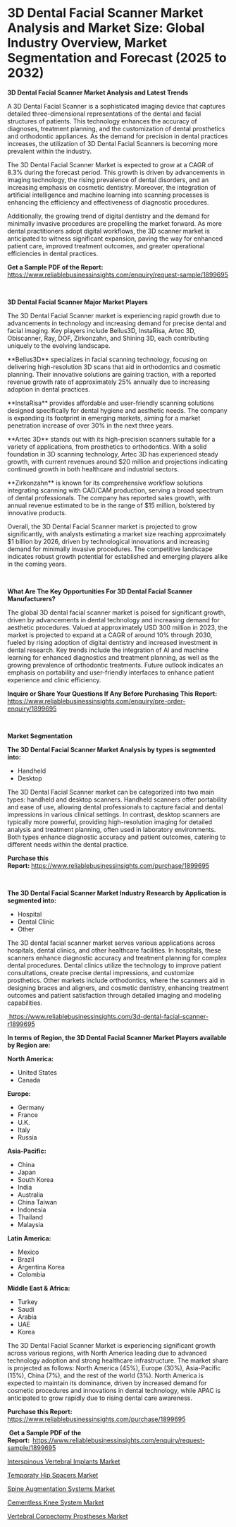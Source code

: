 <p><h1>3D Dental Facial Scanner Market Analysis and Market Size: Global Industry Overview, Market Segmentation and Forecast (2025 to 2032)</h1></p><p><strong>3D Dental Facial Scanner Market Analysis and Latest Trends</strong></p>
<p><p>A 3D Dental Facial Scanner is a sophisticated imaging device that captures detailed three-dimensional representations of the dental and facial structures of patients. This technology enhances the accuracy of diagnoses, treatment planning, and the customization of dental prosthetics and orthodontic appliances. As the demand for precision in dental practices increases, the utilization of 3D Dental Facial Scanners is becoming more prevalent within the industry.</p><p>The 3D Dental Facial Scanner Market is expected to grow at a CAGR of 8.3% during the forecast period. This growth is driven by advancements in imaging technology, the rising prevalence of dental disorders, and an increasing emphasis on cosmetic dentistry. Moreover, the integration of artificial intelligence and machine learning into scanning processes is enhancing the efficiency and effectiveness of diagnostic procedures. </p><p>Additionally, the growing trend of digital dentistry and the demand for minimally invasive procedures are propelling the market forward. As more dental practitioners adopt digital workflows, the 3D scanner market is anticipated to witness significant expansion, paving the way for enhanced patient care, improved treatment outcomes, and greater operational efficiencies in dental practices.</p></p>
<p><strong>Get a Sample PDF of the Report:&nbsp;</strong> <a href="https://www.reliablebusinessinsights.com/enquiry/request-sample/1899695?utm_campaign=1113&utm_medium=2&utm_source=Github&utm_content=ia&utm_term=05032025&utm_id=3d-dental-facial-scanner">https://www.reliablebusinessinsights.com/enquiry/request-sample/1899695</a></p>
<p>&nbsp;</p>
<p><strong>3D Dental Facial Scanner Major Market Players</strong></p>
<p><p>The 3D Dental Facial Scanner market is experiencing rapid growth due to advancements in technology and increasing demand for precise dental and facial imaging. Key players include Bellus3D, InstaRisa, Artec 3D, Obiscanner, Ray, DOF, Zirkonzahn, and Shining 3D, each contributing uniquely to the evolving landscape.</p><p>**Bellus3D** specializes in facial scanning technology, focusing on delivering high-resolution 3D scans that aid in orthodontics and cosmetic planning. Their innovative solutions are gaining traction, with a reported revenue growth rate of approximately 25% annually due to increasing adoption in dental practices.</p><p>**InstaRisa** provides affordable and user-friendly scanning solutions designed specifically for dental hygiene and aesthetic needs. The company is expanding its footprint in emerging markets, aiming for a market penetration increase of over 30% in the next three years.</p><p>**Artec 3D** stands out with its high-precision scanners suitable for a variety of applications, from prosthetics to orthodontics. With a solid foundation in 3D scanning technology, Artec 3D has experienced steady growth, with current revenues around $20 million and projections indicating continued growth in both healthcare and industrial sectors.</p><p>**Zirkonzahn** is known for its comprehensive workflow solutions integrating scanning with CAD/CAM production, serving a broad spectrum of dental professionals. The company has reported sales growth, with annual revenue estimated to be in the range of $15 million, bolstered by innovative products.</p><p>Overall, the 3D Dental Facial Scanner market is projected to grow significantly, with analysts estimating a market size reaching approximately $1 billion by 2026, driven by technological innovations and increasing demand for minimally invasive procedures. The competitive landscape indicates robust growth potential for established and emerging players alike in the coming years.</p></p>
<p>&nbsp;</p>
<p><strong>What Are The Key Opportunities For 3D Dental Facial Scanner Manufacturers?</strong></p>
<p><p>The global 3D dental facial scanner market is poised for significant growth, driven by advancements in dental technology and increasing demand for aesthetic procedures. Valued at approximately USD 300 million in 2023, the market is projected to expand at a CAGR of around 10% through 2030, fueled by rising adoption of digital dentistry and increased investment in dental research. Key trends include the integration of AI and machine learning for enhanced diagnostics and treatment planning, as well as the growing prevalence of orthodontic treatments. Future outlook indicates an emphasis on portability and user-friendly interfaces to enhance patient experience and clinic efficiency.</p></p>
<p><strong>Inquire or Share Your Questions If Any Before Purchasing This Report:</strong> <a href="https://www.reliablebusinessinsights.com/enquiry/pre-order-enquiry/1899695?utm_campaign=1113&utm_medium=2&utm_source=Github&utm_content=ia&utm_term=05032025&utm_id=3d-dental-facial-scanner">https://www.reliablebusinessinsights.com/enquiry/pre-order-enquiry/1899695</a></p>
<p>&nbsp;</p>
<p><strong>Market Segmentation</strong></p>
<p><strong>The 3D Dental Facial Scanner Market Analysis by types is segmented into:</strong></p>
<p><ul><li>Handheld</li><li>Desktop</li></ul></p>
<p><p>The 3D Dental Facial Scanner market can be categorized into two main types: handheld and desktop scanners. Handheld scanners offer portability and ease of use, allowing dental professionals to capture facial and dental impressions in various clinical settings. In contrast, desktop scanners are typically more powerful, providing high-resolution imaging for detailed analysis and treatment planning, often used in laboratory environments. Both types enhance diagnostic accuracy and patient outcomes, catering to different needs within the dental practice.</p></p>
<p><strong>Purchase this Report:&nbsp;</strong><a href="https://www.reliablebusinessinsights.com/purchase/1899695?utm_campaign=1113&utm_medium=2&utm_source=Github&utm_content=ia&utm_term=05032025&utm_id=3d-dental-facial-scanner">https://www.reliablebusinessinsights.com/purchase/1899695</a></p>
<p>&nbsp;</p>
<p><strong>The 3D Dental Facial Scanner Market Industry Research by Application is segmented into:</strong></p>
<p><ul><li>Hospital</li><li>Dental Clinic</li><li>Other</li></ul></p>
<p><p>The 3D dental facial scanner market serves various applications across hospitals, dental clinics, and other healthcare facilities. In hospitals, these scanners enhance diagnostic accuracy and treatment planning for complex dental procedures. Dental clinics utilize the technology to improve patient consultations, create precise dental impressions, and customize prosthetics. Other markets include orthodontics, where the scanners aid in designing braces and aligners, and cosmetic dentistry, enhancing treatment outcomes and patient satisfaction through detailed imaging and modeling capabilities.</p></p>
<p><a href="https://www.reliablebusinessinsights.com/3d-dental-facial-scanner-r1899695?utm_campaign=1113&utm_medium=2&utm_source=Github&utm_content=ia&utm_term=05032025&utm_id=3d-dental-facial-scanner">&nbsp;https://www.reliablebusinessinsights.com/3d-dental-facial-scanner-r1899695</a></p>
<p><strong>In terms of Region, the 3D Dental Facial Scanner Market Players available by Region are:</strong></p>
<p>
    <p> <strong> North America: </strong>
        <ul>
            <li>United States</li>
            <li>Canada</li>
        </ul>
        </p> 
    <p> <strong> Europe: </strong>
        <ul>
            <li>Germany</li>
            <li>France</li>
            <li>U.K.</li>
            <li>Italy</li>
            <li>Russia</li>
        </ul>
        </p> 
    <p> <strong> Asia-Pacific: </strong>
        <ul>
            <li>China</li>
            <li>Japan</li>
            <li>South Korea</li>
            <li>India</li>
            <li>Australia</li>
            <li>China Taiwan</li>
            <li>Indonesia</li>
            <li>Thailand</li>
            <li>Malaysia</li>
        </ul>
        </p> 
    <p> <strong> Latin America: </strong>
        <ul>
            <li>Mexico</li>
            <li>Brazil</li>
            <li>Argentina Korea</li>
            <li>Colombia</li>
        </ul>
        </p> 
    <p> <strong> Middle East & Africa: </strong>
        <ul>
            <li>Turkey</li>
            <li>Saudi</li>
            <li>Arabia</li>
            <li>UAE</li>
            <li>Korea</li>
        </ul>
    </p>
    </p>
<p><p>The 3D Dental Facial Scanner Market is experiencing significant growth across various regions, with North America leading due to advanced technology adoption and strong healthcare infrastructure. The market share is projected as follows: North America (45%), Europe (30%), Asia-Pacific (15%), China (7%), and the rest of the world (3%). North America is expected to maintain its dominance, driven by increased demand for cosmetic procedures and innovations in dental technology, while APAC is anticipated to grow rapidly due to rising dental care awareness.</p></p>
<p><strong>Purchase this Report: </strong><a href="https://www.reliablebusinessinsights.com/purchase/1899695?utm_campaign=1113&utm_medium=2&utm_source=Github&utm_content=ia&utm_term=05032025&utm_id=3d-dental-facial-scanner">https://www.reliablebusinessinsights.com/purchase/1899695</a></p>
<p>&nbsp;<strong>Get a Sample PDF of the Report:&nbsp;&nbsp;</strong><a href="https://www.reliablebusinessinsights.com/enquiry/request-sample/1899695?utm_campaign=1113&utm_medium=2&utm_source=Github&utm_content=ia&utm_term=05032025&utm_id=3d-dental-facial-scanner">https://www.reliablebusinessinsights.com/enquiry/request-sample/1899695</a></p>
<p><strong></strong></p>
<p><p><a href="https://github.com/iyachikareva/Market-Research-Report-List-1/blob/main/interspinous-vertebral-implants-market.md?utm_campaign=1113&utm_medium=2&utm_source=Github&utm_content=ia&utm_term=05032025&utm_id=3d-dental-facial-scanner">Interspinous Vertebral Implants Market</a></p><p><a href="https://github.com/mafeasavzal/Market-Research-Report-List-1/blob/main/temporaty-hip-spacers-market.md?utm_campaign=1113&utm_medium=2&utm_source=Github&utm_content=ia&utm_term=05032025&utm_id=3d-dental-facial-scanner">Temporaty Hip Spacers Market</a></p><p><a href="https://github.com/karydacamu/Market-Research-Report-List-1/blob/main/spine-augmentation-systems-market.md?utm_campaign=1113&utm_medium=2&utm_source=Github&utm_content=ia&utm_term=05032025&utm_id=3d-dental-facial-scanner">Spine Augmentation Systems Market</a></p><p><a href="https://github.com/guyotkiferhi/Market-Research-Report-List-1/blob/main/cementless-knee-system-market.md?utm_campaign=1113&utm_medium=2&utm_source=Github&utm_content=ia&utm_term=05032025&utm_id=3d-dental-facial-scanner">Cementless Knee System Market</a></p><p><a href="https://github.com/prantoblouin/Market-Research-Report-List-1/blob/main/vertebral-corpectomy-prostheses-market.md?utm_campaign=1113&utm_medium=2&utm_source=Github&utm_content=ia&utm_term=05032025&utm_id=3d-dental-facial-scanner">Vertebral Corpectomy Prostheses Market</a></p></p>